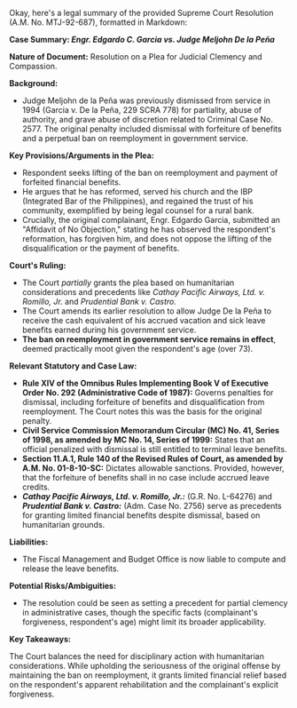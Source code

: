 Okay, here's a legal summary of the provided Supreme Court Resolution (A.M. No. MTJ-92-687), formatted in Markdown:

**Case Summary: *Engr. Edgardo C. Garcia vs. Judge Meljohn De la Peña***

**Nature of Document:** Resolution on a Plea for Judicial Clemency and Compassion.

**Background:**

*   Judge Meljohn de la Peña was previously dismissed from service in 1994 (Garcia v. De la Peña, 229 SCRA 778) for partiality, abuse of authority, and grave abuse of discretion related to Criminal Case No. 2577. The original penalty included dismissal with forfeiture of benefits and a perpetual ban on reemployment in government service.

**Key Provisions/Arguments in the Plea:**

*   Respondent seeks lifting of the ban on reemployment and payment of forfeited financial benefits.
*   He argues that he has reformed, served his church and the IBP (Integrated Bar of the Philippines), and regained the trust of his community, exemplified by being legal counsel for a rural bank.
*   Crucially, the original complainant, Engr. Edgardo Garcia, submitted an "Affidavit of No Objection," stating he has observed the respondent's reformation, has forgiven him, and does not oppose the lifting of the disqualification or the payment of benefits.

**Court's Ruling:**

*   The Court *partially* grants the plea based on humanitarian considerations and precedents like *Cathay Pacific Airways, Ltd. v. Romillo, Jr.* and *Prudential Bank v. Castro.*
*   The Court amends its earlier resolution to allow Judge De la Peña to receive the cash equivalent of his accrued vacation and sick leave benefits earned during his government service.
*   **The ban on reemployment in government service remains in effect**, deemed practically moot given the respondent's age (over 73).

**Relevant Statutory and Case Law:**

*   **Rule XIV of the Omnibus Rules Implementing Book V of Executive Order No. 292 (Administrative Code of 1987):**  Governs penalties for dismissal, including forfeiture of benefits and disqualification from reemployment. The Court notes this was the basis for the original penalty.
*   **Civil Service Commission Memorandum Circular (MC) No. 41, Series of 1998, as amended by MC No. 14, Series of 1999:** States that an official penalized with dismissal is still entitled to terminal leave benefits.
*   **Section 11.A.1, Rule 140 of the Revised Rules of Court, as amended by A.M. No. 01-8-10-SC:** Dictates allowable sanctions. Provided, however, that the forfeiture of benefits shall in no case include accrued leave credits.
*   ***Cathay Pacific Airways, Ltd. v. Romillo, Jr.:*** (G.R. No. L-64276) and ***Prudential Bank v. Castro:*** (Adm. Case No. 2756) serve as precedents for granting limited financial benefits despite dismissal, based on humanitarian grounds.

**Liabilities:**

*   The Fiscal Management and Budget Office is now liable to compute and release the leave benefits.

**Potential Risks/Ambiguities:**

*   The resolution could be seen as setting a precedent for partial clemency in administrative cases, though the specific facts (complainant's forgiveness, respondent's age) might limit its broader applicability.

**Key Takeaways:**

The Court balances the need for disciplinary action with humanitarian considerations. While upholding the seriousness of the original offense by maintaining the ban on reemployment, it grants limited financial relief based on the respondent's apparent rehabilitation and the complainant's explicit forgiveness.
